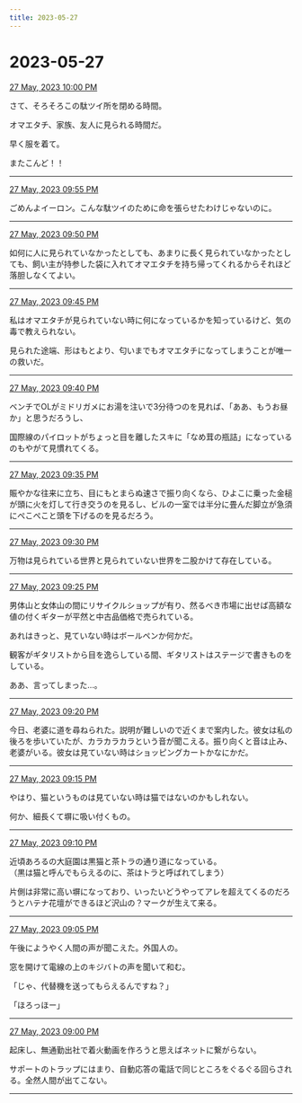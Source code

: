 ```yaml
---
title: 2023-05-27
---
```

# 2023-05-27

[27 May, 2023 10:00 PM](https://twitter.com/hirasawa/status/1662443541740797953#m)

さて、そろそろこの駄ツイ所を閉める時間。  
  
オマエタチ、家族、友人に見られる時間だ。  
  
早く服を着て。  
  
またこんど！！

---

[27 May, 2023 09:55 PM](https://twitter.com/hirasawa/status/1662442277195661313#m)

ごめんよイーロン。こんな駄ツイのために命を張らせたわけじゃないのに。

---

[27 May, 2023 09:50 PM](https://twitter.com/hirasawa/status/1662441019026075648#m)

如何に人に見られていなかったとしても、あまりに長く見られていなかったとしても、飼い主が持参した袋に入れてオマエタチを持ち帰ってくれるからそれほど落胆しなくてよい。

---

[27 May, 2023 09:45 PM](https://twitter.com/hirasawa/status/1662439760626069504#m)

私はオマエタチが見られていない時に何になっているかを知っているけど、気の毒で教えられない。  
  
見られた途端、形はもとより、匂いまでもオマエタチになってしまうことが唯一の救いだ。

---

[27 May, 2023 09:40 PM](https://twitter.com/hirasawa/status/1662438502347448322#m)

ベンチでOLがミドリガメにお湯を注いで3分待つのを見れば、「ああ、もうお昼か」と思うだろうし、  
  
国際線のパイロットがちょっと目を離したスキに「なめ茸の瓶詰」になっているのもやがて見慣れてくる。

---

[27 May, 2023 09:35 PM](https://twitter.com/hirasawa/status/1662437244186001409#m)

賑やかな往来に立ち、目にもとまらぬ速さで振り向くなら、ひよこに乗った金槌が頭に火を灯して行き交うのを見るし、ビルの一室では半分に畳んだ脚立が急須にぺこぺこと頭を下げるのを見るだろう。

---

[27 May, 2023 09:30 PM](https://twitter.com/hirasawa/status/1662435985844576263#m)

万物は見られている世界と見られていない世界を二股かけて存在している。

---

[27 May, 2023 09:25 PM](https://twitter.com/hirasawa/status/1662434727607803904#m)

男体山と女体山の間にリサイクルショップが有り、然るべき市場に出せば高額な値の付くギターが平然と中古品価格で売られている。  
  
あれはきっと、見ていない時はボールペンか何かだ。  
  
観客がギタリストから目を逸らしている間、ギタリストはステージで書きものをしている。  
  
ああ、言ってしまった…。

---

[27 May, 2023 09:20 PM](https://twitter.com/hirasawa/status/1662433469086195712#m)

今日、老婆に道を尋ねられた。説明が難しいので近くまで案内した。彼女は私の後ろを歩いていたが、カラカラカラという音が聞こえる。振り向くと音は止み、老婆がいる。彼女は見ていない時はショッピングカートかなにかだ。

---

[27 May, 2023 09:15 PM](https://twitter.com/hirasawa/status/1662432210887266304#m)

やはり、猫というものは見ていない時は猫ではないのかもしれない。  
  
何か、細長くて塀に吸い付くもの。

---

[27 May, 2023 09:10 PM](https://twitter.com/hirasawa/status/1662430952562524161#m)

近頃あろるの大庭園は黒猫と茶トラの通り道になっている。  
（黒は猫と呼んでもらえるのに、茶はトラと呼ばれてしまう）  
  
片側は非常に高い塀になっており、いったいどうやってアレを超えてくるのだろうとハテナ花壇ができるほど沢山の？マークが生えて来る。

---

[27 May, 2023 09:05 PM](https://twitter.com/hirasawa/status/1662429694543769600#m)

午後にようやく人間の声が聞こえた。外国人の。  
  
窓を開けて電線の上のキジバトの声を聞いて和む。  
  
「じゃ、代替機を送ってもらえるんですね？」  
  
「ほろっほー」

---

[27 May, 2023 09:00 PM](https://twitter.com/hirasawa/status/1662428439486296067#m)

起床し、無通勤出社で着火動画を作ろうと思えばネットに繋がらない。  
  
サポートのトラップにはまり、自動応答の電話で同じところをぐるぐる回らされる。全然人間が出てこない。

---

